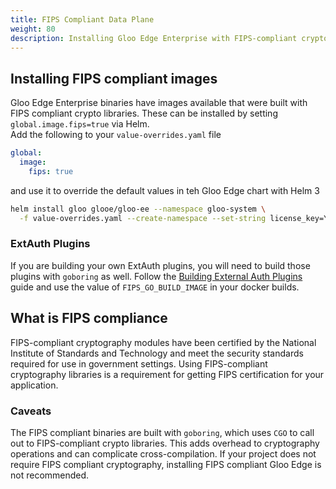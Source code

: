 ```yaml
---
title: FIPS Compliant Data Plane
weight: 80
description: Installing Gloo Edge Enterprise with FIPS-compliant crypto libraries 
---
```

## Installing FIPS compliant images 
Gloo Edge Enterprise binaries have images available that were built with FIPS compliant crypto libraries.
These can be installed by setting `global.image.fips=true` via Helm.  
Add the following to your `value-overrides.yaml` file 
```yaml
global:
  image:
    fips: true
```
and use it to override the default values in teh Gloo Edge chart with Helm 3
```bash
helm install gloo glooe/gloo-ee --namespace gloo-system \
  -f value-overrides.yaml --create-namespace --set-string license_key=YOUR_LICENSE_KEY
```

### ExtAuth Plugins
If you are building your own ExtAuth plugins, you will need to build those plugins with `goboring` as well. 
Follow the [Building External Auth Plugins](https://docs.solo.io/gloo-edge/latest/guides/dev/writing_auth_plugins/) guide 
and use the value of `FIPS_GO_BUILD_IMAGE` in your docker builds.

## What is FIPS compliance
FIPS-compliant cryptography modules have been certified by the National Institute of Standards and Technology and 
meet the security standards required for use in government settings. Using FIPS-compliant cryptography libraries is a requirement
for getting FIPS certification for your application.

### Caveats
The FIPS compliant binaries are built with `goboring`, which uses `CGO` to call out to FIPS-compliant crypto libraries. 
This adds overhead to cryptography operations and can complicate cross-compilation. 
If your project does not require FIPS compliant cryptography, installing FIPS compliant Gloo Edge is not recommended. 